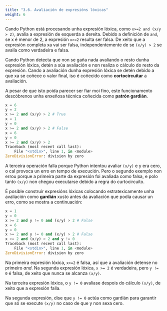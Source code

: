 ```yaml
---
title: "3.6. Avaliación de expresións lóxicas"
weight: 6
---
```


Cando Python está procesando unha expresión lóxica, como `x>=2 and (x/y > 2)`, avalía a expresión de esquerda a dereita. Debido a definición de `and`, se x é menor de 2, a expresión `x>=2` resulta ser falsa. De xeito que a expresión completa xa vai ser falsa, independentemente de se `(x/y) > 2` se avalía como verdadeira e falsa.

Cando Python detecta que non se gaña nada avaliando o resto dunha expresión lóxica, detén a súa avaliación e non realiza o cálculo do resto da expresión. Cando a avaliación dunha expresión lóxica se detén debido a que xa se coñece o valor final, iso é coñecido como **cortocircuitar** a avaliación.

A pesar de que isto poida parecer ser fiar moi fino, este funcionamento descóbrenos unha enxeñosa técnica coñecida como **patrón gardián**.

```python
x = 6
y = 2
x >= 2 and (x/y) > 2 # True
x = 1
y = 0
x >= 2 and (x/y) > 2 # False
x = 6
y = 0
x >= 2 and (x/y) > 2
Traceback (most recent call last):
	File "<stdin>", line 1, in <module>
ZeroDivisionError: division by zero
```

A terceira operación falla porque Python intentou avaliar `(x/y)` e y era cero, o cal provoca un erro en tempo de execución. Pero o segundo exemplo non errou porque a primeira parte da expresión foi avaliada como falsa, e polo tanto `(x/y)` non chegou executarse debido a regra do curtocircuíto.

É posible construír expresións lóxicas colocando estratexicamente unha avaliación como **gardián** xusto antes da avaliación que podía causar un erro, como se mostra a continuación:

```python
x = 1
y = 0
x >= 2 and y != 0 and (x/y) > 2 # False
x = 6
y = 0
x >= 2 and y != 0 and (x/y) > 2 # False
x >= 2 and (x/y) > 2 and y != 0
Traceback (most recent call last):
	File "<stdin>", line 1, in <module>
ZeroDivisionError: division by zero
```

Na primeira expresión lóxica, `x>=2` é falsa, así que a avaliación detense no primeiro *and*. Na segunda expresión lóxica, `x >= 2` é verdadeira, pero `y != 0` é falsa, de xeito que nunca se alcanza `(x/y)`.

Na terceira expresión lóxica, o `y != 0` avaliase despois do cálculo `(x/y)`, de xeito que a expresión falla.

Na segunda expresión, dise que `y != 0` actúa como gardián para garantir que só se execute `(x/y)` no caso de que y non sexa cero.